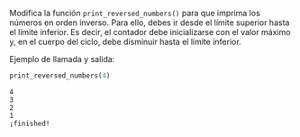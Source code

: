 
Modifica la función `print_reversed_numbers()` para que imprima los números en orden inverso. Para ello, debes ir desde el límite superior hasta el límite inferior. Es decir, el contador debe inicializarse con el valor máximo y, en el cuerpo del ciclo, debe disminuir hasta el límite inferior.

Ejemplo de llamada y salida:

```python
print_reversed_numbers(4)
```

```text
4
3
2
1
¡finished!
```
